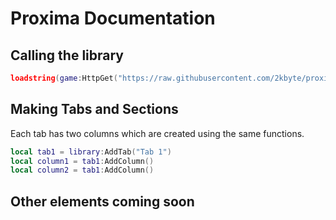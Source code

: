 # Proxima Documentation
## Calling the library
```lua
loadstring(game:HttpGet("https://raw.githubusercontent.com/2kbyte/proxima/main/source.lua")() --or loadfile("library.lua")()
```

## Making Tabs and Sections
Each tab has two columns which are created using the same functions.
```lua
local tab1 = library:AddTab("Tab 1")
local column1 = tab1:AddColumn()
local column2 = tab1:AddColumn()
```

## Other elements coming soon
